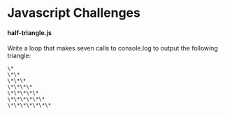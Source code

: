 # Javascript Challenges

#### half-triangle.js
Write a loop that makes seven calls to console.log to output the following triangle:
```
\*
\*\*
\*\*\*
\*\*\*\*
\*\*\*\*\*
\*\*\*\*\*\*
\*\*\*\*\*\*\*
```